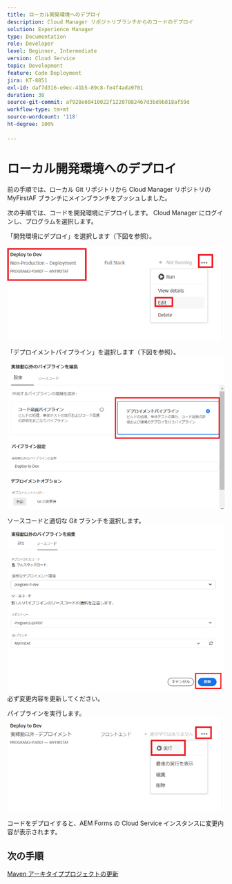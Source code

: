 ```yaml
---
title: ローカル開発環境へのデプロイ
description: Cloud Manager リポジトリブランチからのコードのデプロイ
solution: Experience Manager
type: Documentation
role: Developer
level: Beginner, Intermediate
version: Cloud Service
topic: Development
feature: Code Deployment
jira: KT-8851
exl-id: daf7d316-e9ec-41b5-89c8-fe4f4ada9701
duration: 38
source-git-commit: af928e60410022f12207082467d3bd9b818af59d
workflow-type: tm+mt
source-wordcount: '118'
ht-degree: 100%

---
```


# ローカル開発環境へのデプロイ

前の手順では、ローカル Git リポジトリから Cloud Manager リポジトリの MyFirstAF ブランチにメインブランチをプッシュしました。

次の手順では、コードを開発環境にデプロイします。
Cloud Manager にログインし、プログラムを選択します。

「開発環境にデプロイ」を選択します（下図を参照）。


![最初の手順](assets/deploy-first-step1.png)


「デプロイメントパイプライン」を選択します（下図を参照）。
![最初の手順](assets/deploy1.png)

ソースコードと適切な Git ブランチを選択します。
![最初の手順](assets/deploy2.png)
必ず変更内容を更新してください。

パイプラインを実行します。
![パイプラインの実行](assets/run-pipeline.png)

コードをデプロイすると、AEM Forms の Cloud Service インスタンスに変更内容が表示されます。

## 次の手順

[Maven アーキタイププロジェクトの更新](./updating-project-archetype.md)
